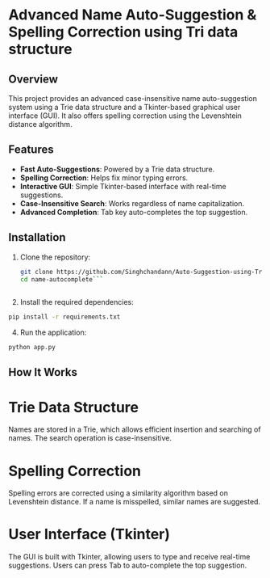 # Advanced Name Auto-Suggestion & Spelling Correction using Tri data structure

## Overview
This project provides an advanced case-insensitive name auto-suggestion system using a Trie data structure and a Tkinter-based graphical user interface (GUI). It also offers spelling correction using the Levenshtein distance algorithm.

## Features
- **Fast Auto-Suggestions**: Powered by a Trie data structure.
- **Spelling Correction**: Helps fix minor typing errors.
- **Interactive GUI**: Simple Tkinter-based interface with real-time suggestions.
- **Case-Insensitive Search**: Works regardless of name capitalization.
- **Advanced Completion**: Tab key auto-completes the top suggestion.

## Installation

1. Clone the repository:
   ```bash
   git clone https://github.com/Singhchandann/Auto-Suggestion-using-Tri-data.git
   cd name-autocomplete```
  
2. Install the required dependencies:
```bash
pip install -r requirements.txt
```

4. Run the application:

```bash
python app.py
```

## How It Works
# Trie Data Structure
Names are stored in a Trie, which allows efficient insertion and searching of names. The search operation is case-insensitive.

# Spelling Correction
Spelling errors are corrected using a similarity algorithm based on Levenshtein distance. If a name is misspelled, similar names are suggested.

# User Interface (Tkinter)
The GUI is built with Tkinter, allowing users to type and receive real-time suggestions. Users can press Tab to auto-complete the top suggestion.
